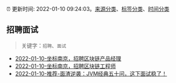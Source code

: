 :alarm_clock: 更新时间: 2022-01-10 09:24:03。[来源分类](../README.md)、[标签分类](../TAGS.md)、[时间分类](../TIMELINE.md)

## 招聘面试


> 关键字：`招聘`、`面试`



- [2022-01-10-坐标南京，招聘区块链产品经理](https://www.v2ex.com/t/827374) 
- [2022-01-10-坐标南京，招聘区块链工程师](https://www.v2ex.com/t/827360) 
- [2022-01-10-推荐-面渣逆袭：JVM经典五十问，这下面试稳了！](https://toutiao.io/k/wideaab) 